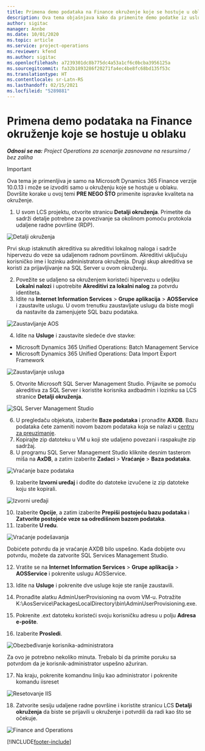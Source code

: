 ```yaml
---
title: Primena demo podataka na Finance okruženje koje se hostuje u oblaku
description: Ova tema objašnjava kako da primenite demo podatke iz usluge Project Operations na Dynamics 365 Finance okruženje hostovano u oblaku.
author: sigitac
manager: Annbe
ms.date: 10/01/2020
ms.topic: article
ms.service: project-operations
ms.reviewer: kfend
ms.author: sigitac
ms.openlocfilehash: a7239301dc8b775dc4a53a1cf6c0bcba3956125a
ms.sourcegitcommit: fa32b1893286f20271fa4ec4be8fc68bd135f53c
ms.translationtype: HT
ms.contentlocale: sr-Latn-RS
ms.lasthandoff: 02/15/2021
ms.locfileid: "5289881"
---
```

# <a name="apply-demo-data-to-a-finance-cloud-hosted-environment"></a>Primena demo podataka na Finance okruženje koje se hostuje u oblaku

_**Odnosi se na:** Project Operations za scenarije zasnovane na resursima / bez zaliha_

> [!IMPORTANT]
> Ova tema je primenljiva je samo na Microsoft Dynamics 365 Finance verzije 10.0.13 i može se izvoditi samo u okruženju koje se hostuje u oblaku. Dovršite korake u ovoj temi **PRE NEGO ŠTO** primenite ispravke kvaliteta na okruženje.

1. U svom LCS projektu, otvorite stranicu **Detalji okruženja**. Primetite da sadrži detalje potrebne za povezivanje sa okolinom pomoću protokola udaljene radne površine (RDP).

![Detalji  okruženja](./media/1EnvironmentDetails.png)

Prvi skup istaknutih akreditiva su akreditivi lokalnog naloga i sadrže hipervezu do veze sa udaljenom radnom površinom. Akreditivi uključuju korisničko ime i lozinku administratora okruženja. Drugi skup akreditiva se koristi za prijavljivanje na SQL Server u ovom okruženju.

2. Povežite se udaljeno sa okruženjem koristeći hipervezu u odeljku **Lokalni nalozi** i upotrebite **Akreditivi za lokalni nalog** za potvrdu identiteta.
3. Idite na **Internet Information Services** > **Grupe aplikacija** > **AOSService** i zaustavite uslugu. U ovom trenutku zaustavljate uslugu da biste mogli da nastavite da zamenjujete SQL bazu podataka.

![Zaustavljanje AOS](./media/2StopAOS.png)

4. Idite na **Usluge** i zaustavite sledeće dve stavke:

- Microsoft Dynamics 365 Unified Operations: Batch Management Service
- Microsoft Dynamics 365 Unified Operations: Data Import Export Framework

![Zaustavljanje usluga](./media/3StopServices.png)

5. Otvorite Microsoft SQL Server Management Studio. Prijavite se pomoću akreditiva za SQL Server i koristite korisnika axdbadmin i lozinku sa LCS stranice **Detalji okruženja**.

![SQL Server Management Studio](./media/4SSMS.png)

6. U pregledaču objekata, izaberite **Baze podataka** i pronađite **AXDB**. Bazu podataka ćete zameniti novom bazom podataka koja se nalazi u [centru za preuzimanje](https://download.microsoft.com/download/1/a/3/1a314bd2-b082-4a87-abdc-1ba26c92b63d/ProjOpsDemoDataFOGARelease.zip). 
7. Kopirajte zip datoteku u VM u koji ste udaljeno povezani i raspakujte zip sadržaj.
8. U programu SQL Server Management Studio kliknite desnim tasterom miša na **AxDB**, a zatim izaberite **Zadaci** > **Vraćanje** > **Baza podataka**.

![Vraćanje baze podataka](./media/5RestoreDatabase.png)

9. Izaberite **Izvorni uređaj** i dođite do datoteke izvučene iz zip datoteke koju ste kopirali.

![Izvorni uređaji](./media/6SourceDevice.png)

10. Izaberite **Opcije**, a zatim izaberite **Prepiši postojeću bazu podataka** i **Zatvorite postojeće veze sa odredišnom bazom podataka**. 
11. Izaberite **U redu**.

![Vraćanje podešavanja](./media/7RestoreSetting.png)

Dobićete potvrdu da je vraćanje AXDB bilo uspešno. Kada dobijete ovu potvrdu, možete da zatvorite SQL Services Management Studio.

12. Vratite se na **Internet Information Services** > **Grupe aplikacija** > **AOSService** i pokrenite uslugu AOSService.
13. Idite na **Usluge** i pokrenite dve usluge koje ste ranije zaustavili.

14. Pronađite alatku AdminUserProvisioning na ovom VM-u. Potražite K:\AosService\PackagesLocalDirectory\bin\AdminUserProvisioning.exe.
15. Pokrenite .ext datoteku koristeći svoju korisničku adresu u polju **Adresa e-pošte**. 
16. Izaberite **Prosledi**.

![Obezbeđivanje korisnika-administratora](./media/8AdminUserProvisioning.png)

Za ovo je potrebno nekoliko minuta. Trebalo bi da primite poruku sa potvrdom da je korisnik-administrator uspešno ažuriran.

17. Na kraju, pokrenite komandnu liniju kao administrator i pokrenite komandu iisreset

![Resetovanje IIS](./media/9IISReset.png)

18. Zatvorite sesiju udaljene radne površine i koristite stranicu LCS **Detalji okruženja** da biste se prijavili u okruženje i potvrdili da radi kao što se očekuje.

![Finance and Operations](./media/10FinanceAndOperations.png)


[!INCLUDE[footer-include](../includes/footer-banner.md)]